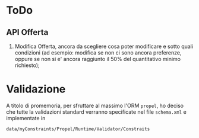 ToDo
=====

API Offerta
-----------

1. Modifica Offerta, ancora da scegliere cosa poter modificare e sotto quali condizioni (ad esempio: modifica se non ci sono ancora preferenze, oppure se non si e' ancora raggiunto il 50% del quantitativo minimo richiesto);



Validazione
===========
A titolo di promemoria, per sfruttare al massimo l'ORM `propel`, ho deciso che tutte la validazioni standard verranno specificate nel file `schema.xml` e implementate in
````
data/myConstraints/Propel/Runtime/Validator/Constraits
````